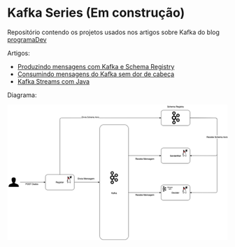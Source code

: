 # Kafka Series (Em construção)

Repositório contendo os projetos usados nos artigos sobre Kafka do blog [programaDev](https://programadev.com.br/)

Artigos:

- [Produzindo mensagens com Kafka e Schema Registry](https://programadev.com.br/kafka-producer-avro/)
- [Consumindo mensagens do Kafka sem dor de cabeça](https://programadev.com.br/kafka-consumer/)
- [Kafka Streams com Java](https://programadev.com.br/kafka-streams/)

Diagrama:

![Diagrama](images/diagrama-kafka.png)
